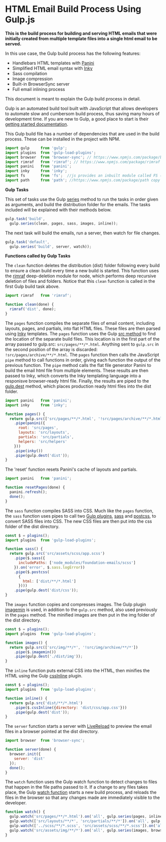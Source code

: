 # HTML Email Build Process Using Gulp.js

**This is the build process for building and serving HTML emails that were initially created from multiple template files into a single html email to be served.**

In this use case, the Gulp build process has the following features:

- Handlebars HTML templates with [Panini](http://github.com/zurb/panini)
- Simplified HTML email syntax with [Inky](http://github.com/zurb/inky)
- Sass compilation
- Image compression
- Built-in BrowserSync server
- Full email inlining process

This document is meant to explain the Gulp build process in detail.

Gulp is an automated build tool built with JavaScript that allows developers to automate slow and cumbersom build process, thus saving many hours of development time. If you are new to Gulp, a good place to start is their [getting started documentation](https://gulpjs.com/docs/en/getting-started/quick-start).

This Gulp build file has a number of dependencies that are used in the build process. These can be installed in the project with NPM.

```javascript
import gulp     from 'gulp';
import plugins  from 'gulp-load-plugins';
import browser  from 'browser-sync'; // https://www.npmjs.com/package/browser-sync Keep multiple browsers & devices in sync when building websites.
import rimraf   from 'rimraf'; // https://www.npmjs.com/package/rimraf  The rimraf command is an alternative to the Linux command rm -rf . It allows you to do deep recursive deletion of files and folders.
import panini   from 'panini';
import inky     from 'inky';
import fs       from 'fs';  //js provides an inbuilt module called FS (File System)
import path     from 'path'; //https://www.npmjs.com/package/path copy of node path path module provides utilities for working with file and directory paths. It can be accessed using:
```
**Gulp Tasks**

This set of tasks use the Gulp [series](https://gulpjs.com/docs/en/api/series) method to run the tasks in order given as arguments, and build the distribution folder for the emails. The tasks included will be explained with their methods below.

```javascript
gulp.task('build',
  gulp.series(clean, pages, sass, images, inline));
```

The next task will build the emails, run a server, then watch for file changes.
```javascript
gulp.task('default',
  gulp.series('build', server, watch));
```

**Functions called by Gulp Tasks**

The `clean` function deletes the distribution (dist) folder following every build to ensure a clean build every time a new build is started. This function uses the [rimraf](https://github.com/isaacs/rimraf#readme) deep-deletion module for node, which performs deep recursive deletion of files and folders. Notice that this `clean` function is called in the first Gulp build task above.

```javascript
import rimraf   from 'rimraf';

function clean(done) {
  rimraf('dist', done);
}
```

The `pages` function compiles the separate files of email content, including layouts, pages, and partials, into flat HTML files. These files are then parsed using [Inky](http://github.com/zurb/inky) templates. The `pages` function uses the Gulp [src method](https://gulpjs.com/docs/en/api/src/) to find the location of the separate build files. This location is in the first part of the array passed to gulp.src: `src/pages/**/*.html`. Anything sent to `gulp.src` in the second position of the array is discarded: `!src/pages/archive/**/*.html`. The `pages` function then calls the JavaScript `pipe` method to call functions in order, giving each function the output of the previous function. The `pipe` method calls the flat file generator Panini to build the email html file from multiple elements. These results are then passed to Inky, which converts the Inky templating language into a responisve browser-ready html file. Finally, the results are piped to the [gulp.dest](https://gulpjs.com/docs/en/api/dest) method, which places production ready html files into the dist folder.

```javascript
import panini   from 'panini';
import inky     from 'inky';

function pages() {
  return gulp.src(['src/pages/**/*.html', '!src/pages/archive/**/*.html'])
    .pipe(panini({
      root: 'src/pages',
      layouts: 'src/layouts',
      partials: 'src/partials',
      helpers: 'src/helpers'
    }))
    .pipe(inky())
    .pipe(gulp.dest('dist'));
}
```

The 'reset' function resets Panini's cache of layouts and partials.

```javascript
import panini   from 'panini';

function resetPages(done) {
  panini.refresh();
  done();
}
```

The `sass` function compiles SASS into CSS. Much like the `pages` function, the `sass` function uses pipes to call two [Gulp plugins](https://gulpjs.com/docs/en/getting-started/using-plugins), [sass](https://www.npmjs.com/package/gulp-sass) and [postcss](https://www.npmjs.com/package/gulp-postcss), to convert SASS files into CSS. The new CSS files are then put into the css folder of the dist directory.

```javascript
const $ = plugins();
import plugins  from 'gulp-load-plugins';

function sass() {
  return gulp.src('src/assets/scss/app.scss')
    .pipe($.sass({
      includePaths: ['node_modules/foundation-emails/scss']
    }).on('error', $.sass.logError))
    .pipe($.postcss(
      {
        html: ['dist/**/*.html']
      })))
    .pipe(gulp.dest('dist/css'));
}
```

The `images` function copies and compresses images. The Gulp plugin [imagemin](https://www.npmjs.com/package/gulp-imagemin) is used, in addition to the `gulp.src` method, also used previously in the `pages` method. The minified images are then put in the img folder of the dist directory.

```javascript
const $ = plugins();
import plugins  from 'gulp-load-plugins';

function images() {
  return gulp.src(['src/img/**/*', '!src/img/archive/**/*'])
    .pipe($.imagemin())
    .pipe(gulp.dest('./dist/img'));
}
```

The `inline` function puts external CSS into the HTML, then minifies the HTML using the Gulp [cssInline](https://www.npmjs.com/package/gulp-css-inliner) plugin.

```javascript
const $ = plugins();
import plugins  from 'gulp-load-plugins';

function inline() {
  return gulp.src('dist/**/*.html')
    .pipe($.cssInline({directory: 'dist/css/app.css'}))
    .pipe(gulp.dest('dist'));
}
```

The `server` function starts a server with [LiveReload](https://github.com/livereload/livereload-js/blob/master/README.md) to preview the email files in a browser pointed at the dist directory.

```javascript
import browser  from 'browser-sync';

function server(done) {
  browser.init({
    server: 'dist'
  });
  done();
}
```

The `watch` function uses the Gulp watch function to detect changes to files that happen in the file paths passed to it. If a change to any files takes place, the Gulp [watch function](https://gulpjs.com/docs/en/api/watch) starts a new build process, and reloads the files in the browser so that any changes made are immediately visible to the developer.

```javascript
function watch() {
  gulp.watch('src/pages/**/*.html').on('all', gulp.series(pages, inline, browser.reload));
  gulp.watch(['src/layouts/**/*', 'src/partials/**/*']).on('all', gulp.series(resetPages, pages, inline, browser.reload));
  gulp.watch(['../scss/**/*.scss', 'src/assets/scss/**/*.scss']).on('all', gulp.series(resetPages, sass, pages, inline, browser.reload));
  gulp.watch('src/assets/img/**/*').on('all', gulp.series(images, browser.reload));
}
```


